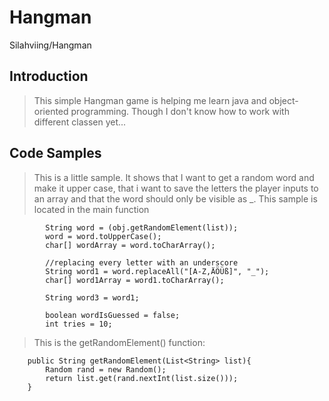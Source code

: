 # Hangman
Silahviing/Hangman

## Introduction

> This simple Hangman game is helping me learn java and object-oriented programming. Though I don't know how to work with different classen yet...

## Code Samples

> This is a little sample. It shows that I want to get a random word and make it upper case, that i want to save the letters the player inputs to an array and that the word should only be visible as _. This sample is located in the main function

            String word = (obj.getRandomElement(list));
            word = word.toUpperCase();
            char[] wordArray = word.toCharArray();

            //replacing every letter with an underscore
            String word1 = word.replaceAll("[A-Z,ÄÖÜß]", "_");
            char[] word1Array = word1.toCharArray();

            String word3 = word1;

            boolean wordIsGuessed = false;
            int tries = 10;

> This is the getRandomElement() function:


        public String getRandomElement(List<String> list){
            Random rand = new Random();
            return list.get(rand.nextInt(list.size()));
        }
